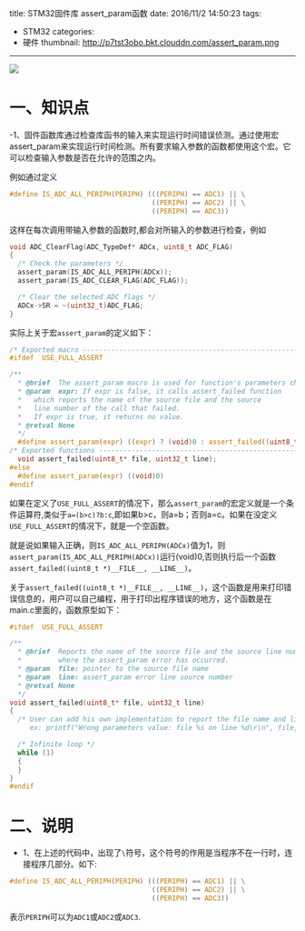 title: STM32固件库 assert_param函数
date: 2016/11/2 14:50:23
tags:
- STM32
categories:
- 硬件
thumbnail: http://p7tst3obo.bkt.clouddn.com/assert_param.png
---


![](http://p7tst3obo.bkt.clouddn.com/assert_param.png)

# 一、知识点
-1、固件函数库通过检查库函书的输入来实现运行时间错误侦测。通过使用宏assert_param来实现运行时间检测。所有要求输入参数的函数都使用这个宏。它可以检查输入参数是否在允许的范围之内。

<!-- more -->

例如通过定义
```c
#define IS_ADC_ALL_PERIPH(PERIPH) (((PERIPH) == ADC1) || \
                                   ((PERIPH) == ADC2) || \
                                   ((PERIPH) == ADC3))
```
这样在每次调用带输入参数的函数时,都会对所输入的参数进行检查，例如
```c
void ADC_ClearFlag(ADC_TypeDef* ADCx, uint8_t ADC_FLAG)
{
  /* Check the parameters */
  assert_param(IS_ADC_ALL_PERIPH(ADCx));
  assert_param(IS_ADC_CLEAR_FLAG(ADC_FLAG));

  /* Clear the selected ADC flags */
  ADCx->SR = ~(uint32_t)ADC_FLAG;
}
```
实际上关于宏`assert_param`的定义如下：
```c
/* Exported macro ------------------------------------------------------------*/
#ifdef  USE_FULL_ASSERT

/**
  * @brief  The assert_param macro is used for function's parameters check.
  * @param  expr: If expr is false, it calls assert_failed function
  *   which reports the name of the source file and the source
  *   line number of the call that failed.
  *   If expr is true, it returns no value.
  * @retval None
  */
  #define assert_param(expr) ((expr) ? (void)0 : assert_failed((uint8_t *)__FILE__, __LINE__))
/* Exported functions ------------------------------------------------------- */
  void assert_failed(uint8_t* file, uint32_t line);
#else
  #define assert_param(expr) ((void)0)
#endif
```
如果在定义了`USE_FULL_ASSERT`的情况下，那么`assert_param`的宏定义就是一个条件运算符,类似于`a=(b>c)?b:c`,即如果b>c，则a=b；否则a=c。如果在没定义`USE_FULL_ASSERT`的情况下，就是一个空函数。

就是说如果输入正确，则`IS_ADC_ALL_PERIPH(ADCx)`值为1，则`assert_param(IS_ADC_ALL_PERIPH(ADCx))`运行(void)0,否则执行后一个函数`assert_failed((uint8_t *)__FILE__, __LINE__)`。

关于`assert_failed((uint8_t *)__FILE__, __LINE__)`，这个函数是用来打印错误信息的，用户可以自己编程，用于打印出程序错误的地方，这个函数是在main.c里面的，函数原型如下：
```c
#ifdef  USE_FULL_ASSERT

/**
  * @brief  Reports the name of the source file and the source line number
  *         where the assert_param error has occurred.
  * @param  file: pointer to the source file name
  * @param  line: assert_param error line source number
  * @retval None
  */
void assert_failed(uint8_t* file, uint32_t line)
{
  /* User can add his own implementation to report the file name and line number,
     ex: printf("Wrong parameters value: file %s on line %d\r\n", file, line) */

  /* Infinite loop */
  while (1)
  {
  }
}
#endif
```

# 二、说明
- 1、在上述的代码中，出现了`\`符号，这个符号的作用是当程序不在一行时，连接程序几部分。如下:
```c
#define IS_ADC_ALL_PERIPH(PERIPH) (((PERIPH) == ADC1) || \
                                   ((PERIPH) == ADC2) || \
                                   ((PERIPH) == ADC3))
```
表示`PERIPH`可以为`ADC1`或`ADC2`或`ADC3`.
